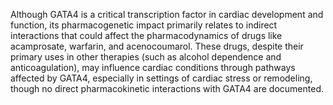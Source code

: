 Although GATA4 is a critical transcription factor in cardiac development and function, its pharmacogenetic impact primarily relates to indirect interactions that could affect the pharmacodynamics of drugs like acamprosate, warfarin, and acenocoumarol. These drugs, despite their primary uses in other therapies (such as alcohol dependence and anticoagulation), may influence cardiac conditions through pathways affected by GATA4, especially in settings of cardiac stress or remodeling, though no direct pharmacokinetic interactions with GATA4 are documented.